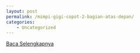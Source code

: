 ```yaml
---
layout: post
permalink: /mimpi-gigi-copot-2-bagian-atas-depan/
categories:
    - Uncategorized
---
```


[Baca Selengkapnya](/03)